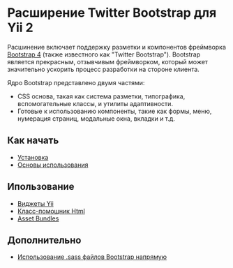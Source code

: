 Расширение Twitter Bootstrap для Yii 2
======================================

Расшинение включает поддержку разметки и компонентов фреймворка [Bootstrap 4](http://getbootstrap.com/) (также известного как "Twitter Bootstrap"). Bootstrap является прекрасным, отзывчивым фреймворком, который может значительно ускорить процесс разработки на стороне клиента.

Ядро Bootstrap представлено двумя частями:

- CSS основа, такая как система разметки, типографика, вспомогательные классы, и утилиты адаптивности.
- Готовые к использованию компоненты, такие как формы, меню, нумерация страниц, модальные окна, вкладки и т.д.

Как начать
----------

* [Установка](installation.md)
* [Основы использования](basic-usage.md)

Ипользование
------------

* [Виджеты Yii](usage-widgets.md)
* [Класс-помощник Html](helper-html.md)
* [Asset Bundles](asset-bundles.md)

Дополнительно
-------------

* [Использование .sass файлов Bootstrap напрямую](topics-sass.md)
